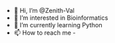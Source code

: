 - 👋 Hi, I’m @Zenith-Val
- 👀 I’m interested in Bioinformatics
- 🌱 I’m currently learning Python
- 📫 How to reach me - 

<!---
Zenith-Val/Zenith-Val is a ✨ special ✨ repository because its `README.md` (this file) appears on your GitHub profile.
You can click the Preview link to take a look at your changes.
--->
